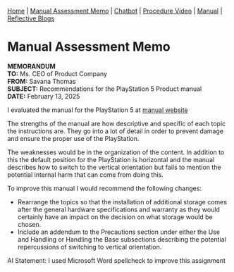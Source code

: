 [Home](index.md) | [Manual Assessment Memo](manual_assessment_memo.md) | [Chatbot](chatbot.md) | [Procedure Video](procedure_video.md) | [Manual](manual.md) | [Reflective Blogs](reflective_blogs.md) 

# Manual Assessment Memo

**MEMORANDUM**  
**TO:** Ms. CEO of Product Company  
**FROM:** Savana Thomas  
**SUBJECT:** Recommendations for the PlayStation 5 Product manual  
**DATE:** February 13, 2025  

I evaluated the manual for the PlayStation 5 at [manual website](https://www.manua.ls/sony/playstation-5/manual)  

The strengths of the manual are how descriptive and specific of each topic the instructions are. They go into a lot of detail in order to prevent damage and ensure the proper use of the PlayStation. 

The weaknesses would be in the organization of the content. In addition to this the default position for the PlayStation is horizontal and the manual describes how to switch to the vertical orientation but fails to mention the potential internal harm that can come from doing this.

To improve this manual I would recommend the following changes:
- Rearrange the topics so that the installation of additional storage comes after the general hardware specifications and warranty as they would certainly have an impact on the decision on what storage would be chosen.
- Include an addendum to the Precautions section under either the Use and Handling or Handling the Base subsections describing the potential repercussions of switching to vertical orientation.

AI Statement: I used Microsoft Word spellcheck to improve this assignment

